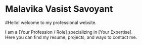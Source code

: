# Malavika Vasist Savoyant

#Hello! welcome to my professional website.  

I am a [Your Profession / Role] specializing in [Your Expertise].  
Here you can find my resume, projects, and ways to contact me.
